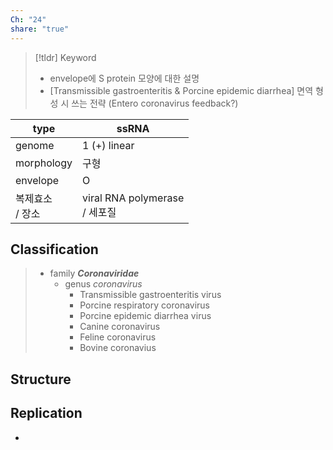 ```yaml
---
Ch: "24"
share: "true"
---
```


>[!tldr] Keyword
>- envelope에 S protein 모양에 대한 설명
>- [Transmissible gastroenteritis & Porcine epidemic diarrhea] 면역 형성 시 쓰는 전략 (Entero coronavirus feedback?)

| type         | ssRNA                         |
| ------------ | ----------------------------- |
| genome       | 1 (+) linear                  |
| morphology   | 구형                            |
| envelope     | O                             |
| 복제효소<br>/ 장소 | viral RNA polymerase<br>/ 세포질 |

## Classification
> - family ***Coronaviridae***
> 	- genus *coronavirus*
> 		- Transmissible gastroenteritis virus
> 		- Porcine respiratory coronavirus
> 		- Porcine epidemic diarrhea virus
> 		- Canine coronavirus
> 		- Feline coronavirus
> 		- Bovine coronavius

## Structure

## Replication
- 
